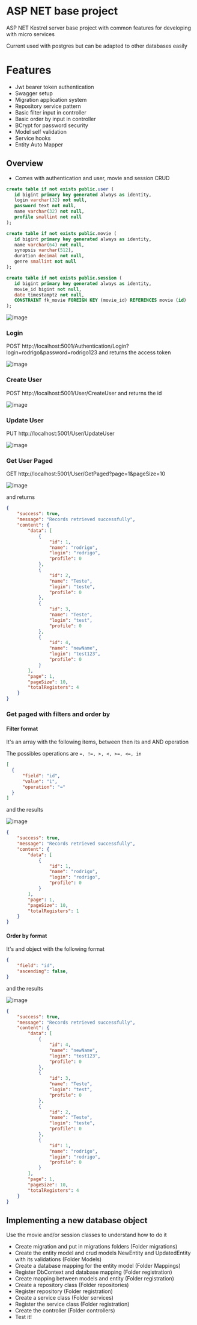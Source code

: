 # ASP NET base project
ASP NET Kestrel server base project with common features for developing with micro services

Current used with postgres but can be adapted to other databases easily

# Features
- Jwt bearer token authentication
- Swagger setup
- Migration application system
- Repository service pattern
- Basic filter input in controller
- Basic order by input in controller
- BCrypt for password security
- Model self validation
- Service hooks
- Entity Auto Mapper

## Overview

 - Comes with authentication and user, movie and session CRUD
 
 ```sql
 create table if not exists public.user (
	id bigint primary key generated always as identity,
	login varchar(32) not null,
	password text not null,
	name varchar(32) not null,
	profile smallint not null
);

create table if not exists public.movie (
	id bigint primary key generated always as identity,
	name varchar(64) not null,
	synopsis varchar(512),
	duration decimal not null,
	genre smallint not null
);

create table if not exists public.session (
	id bigint primary key generated always as identity,
	movie_id bigint not null,
	date timestamptz not null,
	CONSTRAINT fk_movie FOREIGN KEY (movie_id) REFERENCES movie (id)
);
 ```

![image](https://github.com/RodrigoPAml/ASP-NET-Base-project/assets/41243039/38120351-d917-427d-b837-fda5f033824d)

### Login

POST http://localhost:5001/Authentication/Login?login=rodrigo&password=rodrigo123 and returns the access token

![image](https://github.com/RodrigoPAml/ASP-NET-Base-project/assets/41243039/f6d1239c-a623-4ecb-8e79-dd85c77d8a63)

### Create User

POST http://localhost:5001/User/CreateUser and returns the id

![image](https://github.com/RodrigoPAml/ASP-NET-Base-project/assets/41243039/d39fb0e7-9b6d-424b-90b1-92ba3a705202)

### Update User

PUT http://localhost:5001/User/UpdateUser

![image](https://github.com/RodrigoPAml/ASP-NET-Base-project/assets/41243039/2a08c833-6ab0-48fe-9a9e-34a23c74c65f)

### Get User Paged

GET http://localhost:5001/User/GetPaged?page=1&pageSize=10

![image](https://github.com/RodrigoPAml/ASP-NET-Base-project/assets/41243039/f50429e7-44be-4547-b468-0ac27c3ec7b7)

and returns

```JSON
{
    "success": true,
    "message": "Records retrieved successfully",
    "content": {
        "data": [
            {
                "id": 1,
                "name": "rodrigo",
                "login": "rodrigo",
                "profile": 0
            },
            {
                "id": 2,
                "name": "Teste",
                "login": "teste",
                "profile": 0
            },
            {
                "id": 3,
                "name": "Teste",
                "login": "test",
                "profile": 0
            },
            {
                "id": 4,
                "name": "newName",
                "login": "test123",
                "profile": 0
            }
        ],
        "page": 1,
        "pageSize": 10,
        "totalRegisters": 4
    }
}
```

### Get paged with filters and order by

#### Filter format

It's an array with the following items, between then its and AND operation

The possibles operations are ```=, !=, >, <, >=, <=, in```

```JSON
[
  {
      "field": "id",
      "value": "1",
      "operation": "="
  }
]
```

and the results

![image](https://github.com/RodrigoPAml/ASP-NET-Base-project/assets/41243039/56331754-43e3-400a-84a8-6508ae5305e6)

```JSON
{
    "success": true,
    "message": "Records retrieved successfully",
    "content": {
        "data": [
            {
                "id": 1,
                "name": "rodrigo",
                "login": "rodrigo",
                "profile": 0
            }
        ],
        "page": 1,
        "pageSize": 10,
        "totalRegisters": 1
    }
}
```

#### Order by format

It's and object with the following format

```JSON
{
    "field": "id",
    "ascending": false,
}
```

and the results

![image](https://github.com/RodrigoPAml/ASP-NET-Base-project/assets/41243039/59c71d34-6292-41e6-9824-aab3c7db4b35)

```JSON
{
    "success": true,
    "message": "Records retrieved successfully",
    "content": {
        "data": [
            {
                "id": 4,
                "name": "newName",
                "login": "test123",
                "profile": 0
            },
            {
                "id": 3,
                "name": "Teste",
                "login": "test",
                "profile": 0
            },
            {
                "id": 2,
                "name": "Teste",
                "login": "teste",
                "profile": 0
            },
            {
                "id": 1,
                "name": "rodrigo",
                "login": "rodrigo",
                "profile": 0
            }
        ],
        "page": 1,
        "pageSize": 10,
        "totalRegisters": 4
    }
}
```

## Implementing a new database object

Use the movie and/or session classes to understand how to do it

- Create migration and put in migrations folders (Folder migrations)
- Create the entity model and crud models NewEntity and UpdatedEntity with its validations (Folder Models)
- Create a database mapping for the entity model (Folder Mappings)
- Register DbContext and database mapping (Folder registration)
- Create mapping between models and entity (Folder registration)
- Create a repository class (Folder repositories)
- Register repository (Folder registration)
- Create a service class (Folder services)
- Register the service class (Folder registration)
- Create the controller (Folder controllers)
- Test it!


